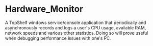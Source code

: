 # Hardware_Monitor
A TopShelf windows service/console application that periodically and asynchronously records and logs a user's CPU usage, available RAM, network speeds and various other statistics. Doing so will prove useful when debugging performance issues with one's PC.
